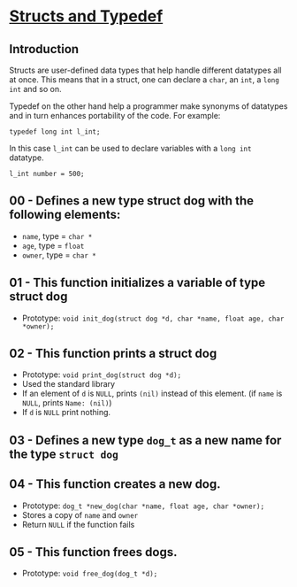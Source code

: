 # <ins>Structs and Typedef</ins>

## Introduction
Structs are user-defined data types that help handle different datatypes all at once. This means that in a struct, one can declare a `char`, an `int`, a `long int` and  so on. 

Typedef on the other hand help a programmer make synonyms of datatypes and in turn enhances portability of the code. For example:
```
typedef long int l_int;
```
In this case `l_int` can be used to declare variables with a `long int` datatype.
```
l_int number = 500;
```

## 00 - Defines a new type struct dog with the following elements:
- `name`, type = `char *`
- `age`, type = `float`
- `owner`, type = `char *`

## 01 - This function initializes a variable of type struct dog
- Prototype: `void init_dog(struct dog *d, char *name, float age, char *owner);`

## 02 - This function prints a struct dog
- Prototype: `void print_dog(struct dog *d);`
- Used the standard library
- If an element of `d` is `NULL`, prints `(nil)` instead of this element. (if `name` is `NULL`, prints `Name: (nil)`)
- If `d` is `NULL` print nothing.

## 03 - Defines a new type `dog_t` as a new name for the type `struct dog`

## 04 - This function creates a new dog.
- Prototype: `dog_t *new_dog(char *name, float age, char *owner);`
- Stores a copy of `name` and `owner`
- Return `NULL` if the function fails

## 05 - This function frees dogs.
- Prototype: `void free_dog(dog_t *d);`
